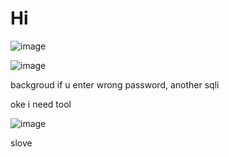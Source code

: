 # Hi
![image](https://user-images.githubusercontent.com/65381453/135738139-420a49af-924e-462b-bd5e-30994b6731a0.png)

![image](https://user-images.githubusercontent.com/65381453/135738352-916cdc6f-eb18-4c05-93d5-00380a306b08.png)

backgroud if u enter wrong password, another sqli 

oke i need tool

![image](https://user-images.githubusercontent.com/65381453/135738497-2e1522ec-e2c6-43e4-9173-c256b2628bb1.png)

slove

